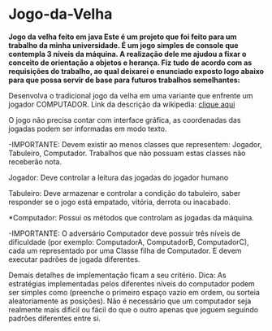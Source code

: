 # Jogo-da-Velha
__Jogo da velha feito em java
Este é um projeto que foi feito para um trabalho da minha universidade. 
É um jogo simples de console que contempla 3 níveis da máquina.
A realização dele me ajudou a fixar o conceito de orientação a objetos e herança.
Fiz tudo de acordo com as requisições do trabalho, ao qual deixarei o enunciado exposto logo abaixo para que possa servir de base para futuros trabalhos semelhantes:__

Desenvolva o tradicional jogo da velha em uma variante que enfrente um jogador
COMPUTADOR. Link da descrição da wikipedia:
[clique aqui](https://pt.wikipedia.org/wiki/Jogo_da_velha)

O jogo não precisa contar com interface gráfica, as coordenadas das jogadas
podem ser informadas em modo texto.

-IMPORTANTE: Devem existir ao menos classes que representem: Jogador, Tabuleiro, Computador. Trabalhos que não possuam estas classes não
receberão nota.

Jogador: Deve controlar a leitura das jogadas do jogador humano

Tabuleiro: Deve armazenar e controlar a condição do tabuleiro, saber responder
se o jogo está empatado, vitória, derrota ou inacabado.

*Computador: Possui os métodos que controlam as jogadas da máquina.

-IMPORTANTE: O adversário Computador deve possuir três níveis de
dificuldade (por exemplo: ComputadorA, ComputadorB, ComputadorC), cada
um representado por uma Classe filha de Computador. E devem executar
padrões de jogada diferentes.

Demais detalhes de implementação ficam a seu critério.
Dica: As estratégias implementadas pelos diferentes níveis do computador
podem ser simples como (preenche o primeiro espaço vazio em ordem, ou
sorteia aleatoriamente as posições). Não é necessário que um computador seja
realmente mais difícil ou fácil do que o outro apenas que joguem seguindo
padrões diferentes entre si.
